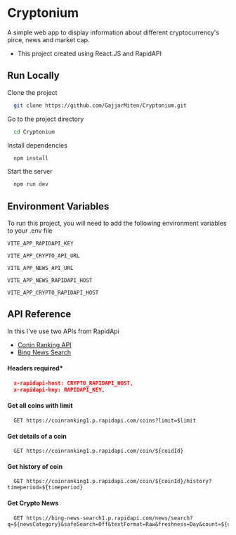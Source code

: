
# Cryptonium
A simple web app to display information about different cryptocurrency's pirce, news and market cap.
- This project created using React.JS and RapidAPI


## Run Locally

Clone the project

```bash
  git clone https://github.com/GajjarMiten/Cryptonium.git
```

Go to the project directory

```bash
  cd Cryptonium
```

Install dependencies

```bash
  npm install
```

Start the server

```bash
  npm run dev
```


## Environment Variables

To run this project, you will need to add the following environment variables to your .env file

`VITE_APP_RAPIDAPI_KEY`

`VITE_APP_CRYPTO_API_URL`

`VITE_APP_NEWS_API_URL`

`VITE_APP_NEWS_RAPIDAPI_HOST`

`VITE_APP_CRYPTO_RAPIDAPI_HOST`


## API Reference
In this I've use two APIs from RapidApi
- [Conin Ranking API](https://rapidapi.com/Coinranking/api/coinranking1/)
- [Bing News Search](https://rapidapi.com/microsoft-azure-org-microsoft-cognitive-services/api/bing-news-search1/)

#### Headers required*
```json
  x-rapidapi-host: CRYPTO_RAPIDAPI_HOST,
  x-rapidapi-key: RAPIDAPI_KEY,
```

#### Get all coins with limit

```http
  GET https://coinranking1.p.rapidapi.com/coins?limit=$limit
```

#### Get details of a coin

```http
  GET https://coinranking1.p.rapidapi.com/coin/${coidId}
```

#### Get history of coin

```http
  GET https://coinranking1.p.rapidapi.com/coin/${coinId}/history?timeperiod=${timeperiod}
```

#### Get Crypto News

```http
  GET https://bing-news-search1.p.rapidapi.com/news/search?q=${newsCategory}&safeSearch=Off&textFormat=Raw&freshness=Day&count=${count}
```


